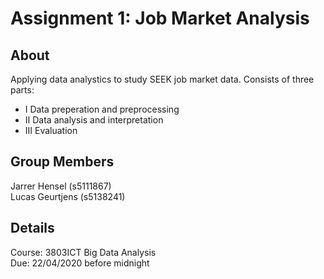 # Assignment 1: Job Market Analysis

## About
Applying data analystics to study SEEK job market data. Consists of three parts:  
* I Data preperation and preprocessing  
* II Data analysis and interpretation  
* III Evaluation  
 
## Group Members
Jarrer Hensel (s5111867)  
Lucas Geurtjens (s5138241)  

## Details
Course: 3803ICT Big Data Analysis  
Due: 22/04/2020 before midnight
